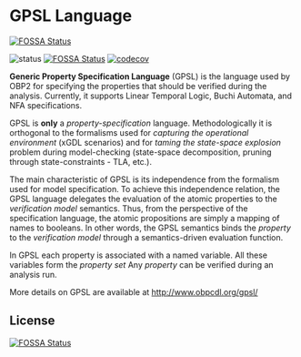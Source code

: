 # GPSL Language
[![FOSSA Status](https://app.fossa.com/api/projects/git%2Bgithub.com%2Fplug-obp%2Fgpsl-js.svg?type=shield)](https://app.fossa.com/projects/git%2Bgithub.com%2Fplug-obp%2Fgpsl-js?ref=badge_shield)


![status](https://github.com/plug-obp/gpsl-js/actions/workflows/node.js.yml/badge.svg) [![FOSSA Status](https://app.fossa.com/api/projects/git%2Bgithub.com%2Fplug-obp%2Fgpsl-js.svg?type=shield&issueType=license)](https://app.fossa.com/projects/git%2Bgithub.com%2Fplug-obp%2Fgpsl-js?ref=badge_shield&issueType=license) [![codecov](https://codecov.io/gh/plug-obp/gpsl-js/graph/badge.svg?token=B5RJBQN2ZJ)](https://codecov.io/gh/plug-obp/gpsl-js)


**Generic Property Specification Language** (GPSL) is the language used by OBP2 for specifying the properties that should be verified during the analysis. Currently, it supports Linear Temporal Logic, Buchi Automata, and NFA specifications.

GPSL is **only** a *property-specification* language. Methodologically it is orthogonal to the formalisms used for *capturing the operational environment* (xGDL scenarios) and for *taming the state-space explosion* problem during model-checking (state-space decomposition, pruning through state-constraints - TLA, etc.).

The main characteristic of GPSL is its independence from the formalism used for model specification. To achieve this independence relation, the GPSL language delegates the evaluation of the atomic properties to the *verification model* semantics. Thus, from the perspective of the specification language, the atomic propositions are simply a mapping of names to booleans. In other words, the GPSL semantics binds the *property* to the *verification model* through a semantics-driven evaluation function.

In GPSL each property is associated with a named variable. All these variables form the *property set*
Any *property* can be verified during an analysis run.

More details on GPSL are available at <http://www.obpcdl.org/gpsl/>


## License
[![FOSSA Status](https://app.fossa.com/api/projects/git%2Bgithub.com%2Fplug-obp%2Fgpsl-js.svg?type=large)](https://app.fossa.com/projects/git%2Bgithub.com%2Fplug-obp%2Fgpsl-js?ref=badge_large)